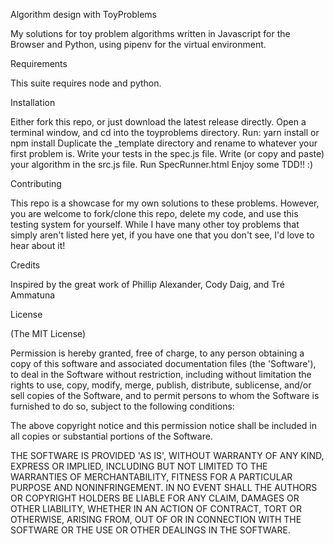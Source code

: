 Algorithm design with ToyProblems

My solutions for toy problem algorithms written in Javascript for the Browser and Python, using pipenv for the virtual environment.

Requirements

This suite requires node and python.

Installation

Either fork this repo, or just download the latest release directly. Open a terminal window, and cd into the toyproblems directory. Run: yarn install or npm install Duplicate the _template directory and rename to whatever your first problem is. Write your tests in the spec.js file. Write (or copy and paste) your algorithm in the src.js file. Run SpecRunner.html Enjoy some TDD!! :)

Contributing

This repo is a showcase for my own solutions to these problems. However, you are welcome to fork/clone this repo, delete my code, and use this testing system for yourself. While I have many other toy problems that simply aren't listed here yet, if you have one that you don't see, I'd love to hear about it!

Credits

Inspired by the great work of Phillip Alexander, Cody Daig, and Tré Ammatuna

License

(The MIT License)

Permission is hereby granted, free of charge, to any person obtaining a copy of this software and associated documentation files (the 'Software'), to deal in the Software without restriction, including without limitation the rights to use, copy, modify, merge, publish, distribute, sublicense, and/or sell copies of the Software, and to permit persons to whom the Software is furnished to do so, subject to the following conditions:

The above copyright notice and this permission notice shall be included in all copies or substantial portions of the Software.

THE SOFTWARE IS PROVIDED 'AS IS', WITHOUT WARRANTY OF ANY KIND, EXPRESS OR IMPLIED, INCLUDING BUT NOT LIMITED TO THE WARRANTIES OF MERCHANTABILITY, FITNESS FOR A PARTICULAR PURPOSE AND NONINFRINGEMENT. IN NO EVENT SHALL THE AUTHORS OR COPYRIGHT HOLDERS BE LIABLE FOR ANY CLAIM, DAMAGES OR OTHER LIABILITY, WHETHER IN AN ACTION OF CONTRACT, TORT OR OTHERWISE, ARISING FROM, OUT OF OR IN CONNECTION WITH THE SOFTWARE OR THE USE OR OTHER DEALINGS IN THE SOFTWARE.
